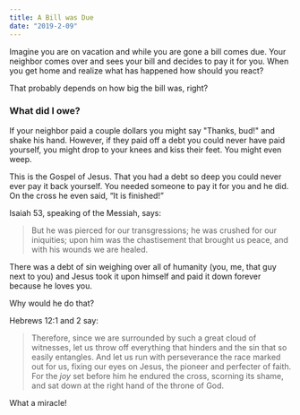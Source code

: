 ```yaml
---
title: A Bill was Due
date: "2019-2-09"
---
```



Imagine you are on vacation and while you are gone a bill comes due. Your neighbor comes over and sees your bill and decides to pay it for you. When you get home and realize what has happened how should you react?

That probably depends on how big the bill was, right?

### What did I owe?

If your neighbor paid a couple dollars you might say "Thanks, bud!" and shake his hand. However, if they paid off a debt you could never have paid yourself, you might drop to your knees and kiss their feet. You might even weep.

This is the Gospel of Jesus. That you had a debt so deep you could never ever pay it back yourself. You needed someone to pay it for you and he did. On the cross he even said, “It is finished!”

Isaiah 53, speaking of the Messiah, says:

> But he was pierced for our transgressions; he was crushed for our iniquities; upon him was the chastisement that brought us peace, and with his wounds we are healed.

There was a debt of sin weighing over all of humanity (you, me, that guy next to you) and Jesus took it upon himself and paid it down forever because he loves you.

Why would he do that?

Hebrews 12:1 and 2 say:

> Therefore, since we are surrounded by such a great cloud of witnesses, let us throw off everything that hinders and the sin that so easily entangles. And let us run with perseverance the race marked out for us, fixing our eyes on Jesus, the pioneer and perfecter of faith. For the _joy_ set before him he endured the cross, scorning its shame, and sat down at the right hand of the throne of God.

What a miracle!
